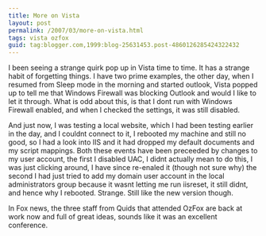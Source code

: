 ```yaml
---
title: More on Vista
layout: post
permalink: /2007/03/more-on-vista.html
tags: vista ozfox
guid: tag:blogger.com,1999:blog-25631453.post-4860126285424322432
---
```


I been seeing a strange quirk pop up in Vista time to time. It has a strange habit of forgetting things.
I have two prime examples, the other day, when I resumed from Sleep mode in the morning and started outlook, Vista popped up to tell me that Windows Firewall was blocking Outlook and would I like to let it through. What is odd about this, is that I dont run with Windows Firewall enabled, and when I checked the settings, it was still disabled.

<!-- more -->

And just now, I was testing a local website, which I had been testing earlier in the day, and I couldnt connect to it, I rebooted my machine and still no good, so I had a look into IIS and it had dropped my default documents and my script mappings.
Both these events have been preceeded by changes to my user account, the first I disabled UAC, I didnt actually mean to do this, I was just clicking around, I have since re-enaled it (though not sure why) the second I had just tried to add my domain user account in the local administrators group because it wasnt letting me run iisreset, it still didnt, and hence why I rebooted.
Strange.
Still like the new version though.

In Fox news, the three staff from Quids that attended OzFox are back at work now and full of great ideas, sounds like it was an excellent conference.
